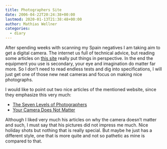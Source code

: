 ```yaml
---
title: Photographers Site
date: 2006-04-22T20:24:38+00:00
lastmod: 2020-01-13T21:38:48+00:00
author: Mathias Wellner
categories:
  - diary
---
```

After spending weeks with scanning my Spain negatives I am taking aim to get a digital camera. The internet us full of technical advice, but reading some articles on [this site](http://www.kenrockwell.com) really put things in perspective. In the end the equipment you use is secondary, your eye and imagination do matter far more. So I don&#8217;t need to read endless tests and dig into specifications, I will just get one of those new neat cameras and focus on making nice photographs. 

I would like to point out two nice articles of the mentioned website, since they emphasize this very much:

  * [The Seven Levels of Photographers](http://www.kenrockwell.com/tech/7.htm)
  * [Your Camera Does Not Matter](http://www.kenrockwell.com/tech/notcamera.htm)

Although I liked very much his articles on why the camera doesn&#8217;t matter and such, I must say that his pictures did not impress me much. Nice holiday shots but nothing that is really special. But maybe he just has a different style, one that is more quite and not so pathetic as mine is compared to that.